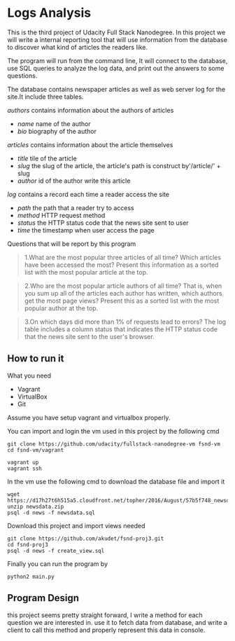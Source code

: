 # Logs Analysis
This is the third project of Udacity Full Stack Nanodegree.
In this project we will write a internal reporting tool
that will use information from the database to discover
what kind of articles the readers like.

The program will run from the command line, It will connect
to the database, use SQL queries to analyze the log data, 
and print out the answers to some questions.

The database contains newspaper articles as well as
web server log for the site.It include three tables.

*authors* contains information about the authors of articles
* *name* name of the author
* *bio* biography of the author

*articles* contains information about the article themselves
* *title* tile of the article
* *slug* the slug of the article, the article's path is 
  construct by'/article/' + slug
* *author* id of the author write this article

*log* contains a record each time a reader access the site
* *path* the path that a reader try to access
* *method* HTTP request method
* *status* the HTTP status code that the news site sent to user
* *time* the timestamp when user access the page


Questions that will be report by this program
> 1.What are the most popular three articles of all time?
Which articles have been accessed the most?  Present this information
as a sorted list with the most popular article at the top.

> 2.Who are the most popular article authors of all time?
That is, when you sum up all of the articles each author has written,
which authors get the most page views? Present this as a sorted list
with the most popular author at the top.

> 3.On which days did more than 1% of requests lead to errors?
The log table includes a column status that indicates the HTTP status code
that the news site sent to the user's browser.

## How to run it
What you need
* Vagrant
* VirtualBox
* Git

Assume you have setup vagrant and virtualbox properly.

You can import and login the vm used in this project by the following cmd
```
git clone https://github.com/udacity/fullstack-nanodegree-vm fsnd-vm
cd fsnd-vm/vagrant

vagrant up
vagrant ssh
```

In the vm use the following cmd to download the database file and import it
```
wget https://d17h27t6h515a5.cloudfront.net/topher/2016/August/57b5f748_newsdata/newsdata.zip
unzip newsdata.zip
psql -d news -f newsdata.sql
```

Download this project and import views needed
```
git clone https://github.com/akudet/fsnd-proj3.git
cd fsnd-proj3
psql -d news -f create_view.sql
```

Finally you can run the program by 
```
python2 main.py
```

## Program Design
this project seems pretty straight forward, I write a method for each question
we are interested in. use it to fetch data from database, and write a client
to call this method and properly represent this data in console.